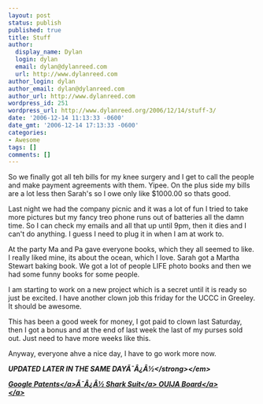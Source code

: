 ```yaml
---
layout: post
status: publish
published: true
title: Stuff
author:
  display_name: Dylan
  login: dylan
  email: dylan@dylanreed.com
  url: http://www.dylanreed.com
author_login: dylan
author_email: dylan@dylanreed.com
author_url: http://www.dylanreed.com
wordpress_id: 251
wordpress_url: http://www.dylanreed.org/2006/12/14/stuff-3/
date: '2006-12-14 11:13:33 -0600'
date_gmt: '2006-12-14 17:13:33 -0600'
categories:
- Awesome
tags: []
comments: []
---
```

<p>So we finally got all teh bills for my knee surgery and I get to call the people and make payment agreements with them. Yipee. On the plus side my bills are a lot less then Sarah's so I owe only like $1000.00 so thats good.</p>
<p>Last night we had the company picnic and it was a lot of fun I tried to take more pictures but my fancy treo phone runs out of batteries all the damn time. So I can check my emails and all that up until 9pm, then it dies and I can't do anything. I guess I need to plug it in when I am at work to.</p>
<p>At the party Ma and Pa gave everyone books, which they all seemed to like. I really liked mine, its about the ocean, which I love. Sarah got a Martha Stewart baking book. We got a lot of people LIFE photo books and then we had some funny books for some people.</p>
<p>I am starting to work on a new project which is a secret until it is ready so just be excited. I have another clown job this friday for the UCCC in Greeley. It should be awesome.</p>
<p>This has been a good week for money, I got paid to clown last Saturday, then I got a bonus and at the end of last week the last of my purses sold out. Just need to have more weeks like this.</p>
<p>Anyway, everyone ahve a nice day, I have to go work more now.</p>
<p><em><strong>UPDATED LATER IN THE SAME DAY&Atilde;&macr;&Acirc;&iquest;&Acirc;&frac12;<&#47;strong><&#47;em></p>
<p><a href="http:&#47;&#47;www.google.com&#47;patents">Google Patents<&#47;a>&Atilde;&macr;&Acirc;&iquest;&Acirc;&frac12; <a href="http:&#47;&#47;www.google.com&#47;patents?id=8GM_AAAAEBAJ">Shark Suit<&#47;a> <a href="http:&#47;&#47;www.google.com&#47;patents?id=8GM_AAAAEBAJ">OUIJA Board<&#47;a><a href="http:&#47;&#47;www.google.com&#47;patents"><br />
<&#47;a></p>
